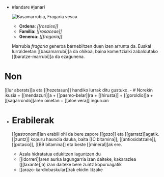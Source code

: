 - #landare #janari
  
  ![Basamarrubia, _Fragaria vesca_](../assets/fragaria_vesca_ILT.jpg)
  
  + **Ordena**: *[[rosales]]*
  + **Familia**: *[[rosaceae]]*
  + **Generoa**: *[[fragaria]]*
  
  Marrubia *fragaria* generoa barnebiltzen duen izen arrunta da. Euskal lurraldeetan
  [[basamarrubi]]a da ohikoa, baina komertzialki zabaldutako [[baratze-marrubi]]a da
  ezagunena.
# Non
[[lur aberats]]a eta [[hezetasun]] handiko lurrak ditu gustuko.
	- # Norekin ikusia
	  + [[mendazuri]]a
	  + [[pasmo-belar]]ra
	  + [[hirusta]]
	  + [[goroldio]]a
	  + [[sagarrondo]]aren oinetan
	  + [[aloe vera]] inguruan
- # Erabilerak
  [[gastronomi]]an erabili ohi da bere zapore [[gozo]] eta [[garratz]]agatik.  
  [[zuntz]] kopuru haundia dauka, baita [[C bitamina]], [[antioxidatzaile]], [[potasio]], [[B9 bitamina]] eta beste [[mineral]]ak ere.
  
  + Azala hidratatua edukitzen laguntzen du
  + [[idorreri]]aren aurka lagungarria izan daiteke, kakarazlea ([[laxante]]a) izan daiteke
  bere zuntz kopuruagatik
  + [[arazo-kardiobaskular]]rak ekidin litzake